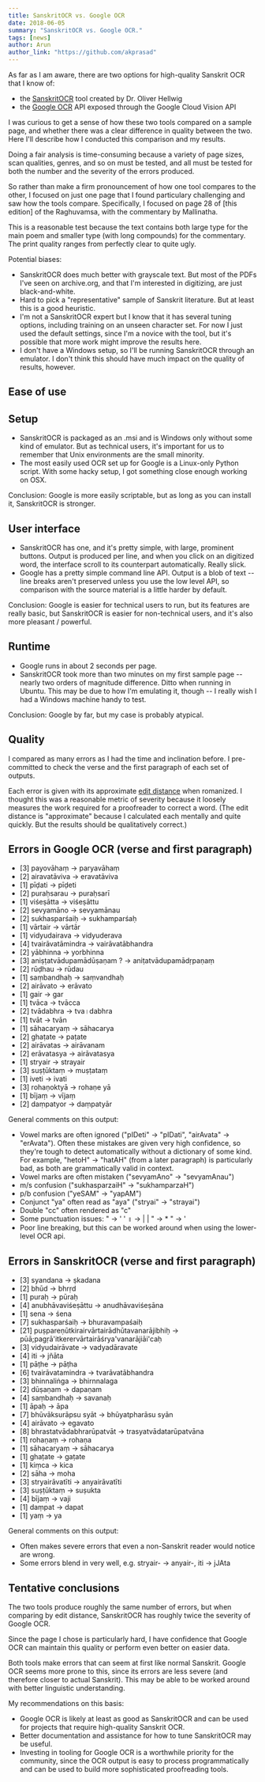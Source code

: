 ```yaml
---
title: SanskritOCR vs. Google OCR
date: 2018-06-05
summary: "SanskritOCR vs. Google OCR."
tags: [news]
author: Arun
author_link: "https://github.com/akprasad"
---
```


As far as I am aware, there are two options for high-quality Sanskrit OCR that
I know of:

- the [SanskritOCR][socr] tool created by Dr. Oliver Hellwig
- the [Google OCR][gocr] API exposed through the Google Cloud Vision API

I was curious to get a sense of how these two tools compared on a sample page,
and whether there was a clear difference in quality between the two. Here I'll
describe how I conducted this comparison and my results.

Doing a fair analysis is time-consuming because a variety of page sizes,
scan qualities, genres, and so on must be tested, and all must be tested for
both the number and the severity of the errors produced.

So rather than make a firm pronouncement of how one tool compares to the other,
I focused on just one page that I found particulary challenging and saw how
the tools compare. Specifically, I focused on page 28 of [this edition]
of the Raghuvamsa, with the commentary by Mallinatha.

This is a reasonable test because the text contains both large type for the
main poem and smaller type (with long compounds) for the commentary. The
print quality ranges from perfectly clear to quite ugly.

Potential biases:
- SanskritOCR does much better with grayscale text. But most of the PDFs I've
  seen on archive.org, and that I'm interested in digitizing, are just
  black-and-white.
- Hard to pick a "representative" sample of Sanskrit literature. But at least
  this is a good heuristic.
- I'm not a SanskritOCR expert but I know that it has several tuning options,
  including training on an unseen character set. For now I just used the default
  settings, since I'm a novice with the tool, but it's possible that more work
  might improve the results here.
- I don't have a Windows setup, so I'll be running SanskritOCR through an
  emulator. I don't think this should have much impact on the quality of
  results, however.

[socr]: http://www.indsenz.com/int/index.php?content=software_ind_ocr_sanskrit
[gocr]: https://cloud.google.com/vision/docs/ocr
[ragh]: https://archive.org/stream/RaghuvamsaKalidasaSanjiviniMallinathaCriticalEdition1885


Ease of use
-----------

## Setup

- SanskritOCR is packaged as an .msi and is Windows only without some kind of
  emulator. But as technical users, it's important for us to remember that Unix
  environments are the small minority.
- The most easily used OCR set up for Google is a Linux-only Python script.
  With some hacky setup, I got something close enough working on OSX.

Conclusion: Google is more easily scriptable, but as long as you can install
it, SanskritOCR is stronger.

## User interface

- SanskritOCR has one, and it's pretty simple, with large, prominent buttons.
  Output is produced per line, and when you click on an digitized word, the
  interface scroll to its counterpart automatically. Really slick.
- Google has a pretty simple command line API. Output is a blob of text -- line
  breaks aren't preserved unless you use the low level API, so comparison with
  the source material is a little harder by default.

Conclusion: Google is easier for technical users to run, but its features are
really basic, but SanskritOCR is easier for non-technical users, and it's also
more pleasant / powerful.

## Runtime

- Google runs in about 2 seconds per page.
- SanskritOCR took more than two minutes on my first sample page -- nearly two
  orders of magnitude difference. Ditto when running in Ubuntu. This may be due
  to how I'm emulating it, though -- I really wish I had a Windows machine handy
  to test.

Conclusion: Google by far, but my case is probably atypical.


Quality
-------

I compared as many errors as I had the time and inclination before. I
pre-committed to check the verse and the first paragraph of each set of outputs.

Each error is given with its approximate [edit distance][edit] when romanized. I
thought this was a reasonable metric of severity because it loosely measures
the work required for a proofreader to correct a word. (The edit distance is
"approximate" because I calculated each mentally and quite quickly. But the
results should be qualitatively correct.)

[edit]: https://en.wikipedia.org/wiki/Edit_distance

## Errors in Google OCR (verse and first paragraph)

- [3] payovāhaṃ → paryavāhaṃ
- [2] airavatāviva → eravatāviva
- [1] pīḍati → pīḍeti
- [2] puraḥsarau → puraḥsarī
- [1] viśeṣātta → viśeṣāttu
- [2] sevyamāno → sevyamānau
- [2] sukhasparśaiḥ → sukhamparśaḥ
- [1] vārtair → vārtār
- [1] vidyudairava → vidyuderava
- [4] tvairāvatāmindra → vairāvatābhandra
- [2] yābhinna → yorbhinna
- [3] aniṣṭatvādupamādūṣaṇam ? → aniṭatvādupamādṛpaṇaṃ
- [2] rūḍhau → rūdau
- [1] saṃbandhaḥ → saṃvandhaḥ
- [2] airāvato → erāvato
- [1] gair → gar
- [1] tvāca → tvācca
- [2] tvādabhra → tva।dabhra
- [1] tvāt → tvān
- [1] sāhacaryaṃ → sāhacarya
- [2] ghaṭate → paṭate
- [2] airāvatas → airāvanam
- [2] erāvatasya → airāvatasya
- [1] stryair → strayair
- [3] suṣṭūktaṃ → muṣṭataṃ
- [1] iveti → ivati
- [3] rohaṇoktyā → rohaṇe yā
- [1] bījaṃ → vījaṃ
- [2] daṃpatyor → daṃpatyār

General comments on this output:
- Vowel marks are often ignored ("pIDeti" → "pIDati", "airAvata" →
  "erAvata"). Often these mistakes are given very high confidence, so they're
  tough to detect automatically without a dictionary of some kind. For example,
  "hetoH" → "hatAH" (from a later paragraph) is particularly bad, as both are
  grammatically valid in context.
- Vowel marks are often mistaken ("sevyamAno" → "sevyamAnau")
- m/s confusion ("sukhasparzaiH" → "sukhamparzaH")
- p/b confusion ("yeSAM" → "yapAM")
- Conjunct "ya" often read as "aya" ("stryai" → "strayai")
- Double "cc" often rendered as "c"
- Some punctuation issues:         " → ' '      ॥ → | |      " → *     " → '
- Poor line breaking, but this can be worked around when using the lower-level OCR api.


## Errors in SanskritOCR (verse and first paragraph)

- [3] syandana → ṣkadana
- [2] bhūd → bhrṛd
- [1] puraḥ → pūraḥ
- [4] anubhāvaviśeṣāttu → anudhāvaviśeṣāna
- [1] sena → śena
- [7] sukhasparśaiḥ → bhuravampaśaiḥ
- [21] puṣpareṇūtkirairvārtairādhūtavanarājibhiḥ → pūā;pagṛā'itkerervārtairāśrya'vanarājiāi'caḥ
- [3] vidyudairāvate → vadyadāravate
- [4] iti → jñāta
- [1] pāṭhe → pāṭha
- [6] tvairāvatamindra → tvarāvatābhandra
- [3] bhinnaliṅga → bhirnnalaga
- [2] dūṣaṇam → dapaṇam
- [4] saṃbandhaḥ → savanaḥ
- [1] āpaḥ → āpa
- [7] bhūvāksurāpsu syāt → bhūyatpharāsu syān
- [4] airāvato → egavato
- [8] bhrastatvādabhrarūpatvāt → trasyatvādatarūpatvāna
- [1] rohaṇaṃ → rohaṇa
- [1] sāhacaryaṃ → sāhacarya
- [1] ghaṭate → gaṭate
- [1] kiṃca → kica
- [2] sāha → moha
- [3] stryairāvatīti → anyairāvatīti
- [3] suṣṭūktaṃ → suṣukta
- [4] bījaṃ → vaji
- [1] daṃpat → dapat
- [1] yaṃ → ya

General comments on this output:
- Often makes severe errors that even a non-Sanskrit reader would notice are wrong.
- Some errors blend in very well, e.g. stryair- → anyair-, iti → jJAta


Tentative conclusions
---------------------

The two tools produce roughly the same number of errors, but when comparing by
edit distance, SanskritOCR has roughly twice the severity of Google OCR.

Since the page I chose is particularly hard, I have confidence that Google OCR
can maintain this quality or perform even better on easier data.

Both tools make errors that can seem at first like normal Sanskrit. Google OCR
seems more prone to this, since its errors are less severe (and therefore
closer to actual Sanskrit). This may be able to be worked around with better
linguistic understanding.

My recommendations on this basis:
- Google OCR is likely at least as good as SanskritOCR and can be used for
  projects that require high-quality Sanskrit OCR.
- Better documentation and assistance for how to tune SanskritOCR may be
  useful.
- Investing in tooling for Google OCR is a worthwhile priority for the
  community, since the OCR output is easy to process programmatically and can
  be used to build more sophisticated proofreading tools.